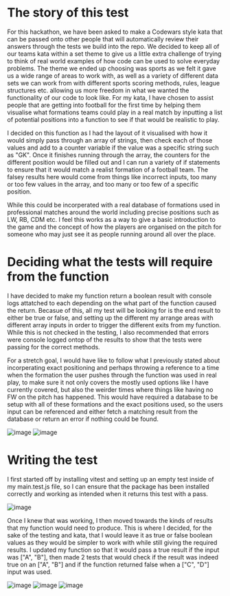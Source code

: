 # The story of this test

For this hackathon, we have been asked to make a Codewars style kata that can be passed onto other people that will automatically review their answers through the tests we build into the repo. We decided to keep all of our teams kata within a set theme to give us a little extra challenge of trying to think of real world examples of how code can be used to solve everyday problems. The theme we ended up choosing was sports as we felt it gave us a wide range of areas to work with, as well as a variety of different data sets we can work from with different sports scoring methods, rules, league structures etc. allowing us more freedom in what we wanted the functionality of our code to look like. For my kata, I have chosen to assist people that are getting into football for the first time by helping them visualise what formations teams could play in a real match by inputting a list of potential positions into a function to see if that would be realistic to play.

I decided on this function as I had the layout of it visualised with how it would simply pass through an array of strings, then check each of those values and add to a counter variable if the value was a specific string such as "GK". Once it finishes running through the array, the counters for the different position would be filled out and I can run a variety of if statements to ensure that it would match a realist formation of a football team. The falsey results here would come from things like incorrect inputs, too many or too few values in the array, and too many or too few of a specific position.

While this could be incorperated with a real database of formations used in professional matches around the world including precise positions such as LW, RB, CDM etc. I feel this works as a way to give a basic introduction to the game and the concept of how the players are organised on the pitch for someone who may just see it as people running around all over the place.

# Deciding what the tests will require from the function

I have decided to make my function return a boolean result with console logs attatched to each depending on the what part of the function caused the return. Becasue of this, all my test will be looking for is the end result to either be true or false, and setting up the different my arrange areas with different array inputs in order to trigger the different exits from my function. While this is not checked in the testing, I also recommended that errors were console logged ontop of the results to show that the tests were passing for the correct methods.

For a stretch goal, I would have like to follow what I previously stated about incorperating exact positioning and perhaps throwing a reference to a time when the formation the user pushes through the function was used in real play, to make sure it not only covers the mostly used options like I have currently covered, but also the weirder times where things like having no FW on the pitch has happened. This would have required a database to be setup with all of these formations and the exact positions used, so the users input can be referenced and either fetch a matching result from the database or return an error if nothing could be found.

![image](https://github.com/user-attachments/assets/ecdbb8c9-eae5-4507-a9e9-d4e0dcd061e9)
![image](https://github.com/user-attachments/assets/df43dd4b-d4d5-48c8-b673-30982f8f66ee)

# Writing the test

I first started off by installing vitest and setting up an empty test inside of my main.test.js file, so I can ensure that the package has been installed correctly and working as intended when it returns this test with a pass.

![image](https://github.com/user-attachments/assets/1b17f675-579e-424f-a5d5-35a625f4250d)

Once I knew that was working, I then moved towards the kinds of results that my function would need to produce. This is where I decided, for the sake of the testing and kata, that I would leave it as true or false boolean values as they would be simpler to work with while still giving the required results. I updated my function so that it would pass a true result if the input was ["A", "B"], then made 2 tests that would check if the result was indeed true on an ["A", "B"] and if the function returned false when a ["C", "D"] input was used.

![image](https://github.com/user-attachments/assets/0ca91d00-81cf-4a54-9beb-00b30b70033d)
![image](https://github.com/user-attachments/assets/4ead1a90-96df-4056-a0c5-661a3c0baca3)
![image](https://github.com/user-attachments/assets/24c10324-a519-4aa6-b001-fc95e00334fe)

